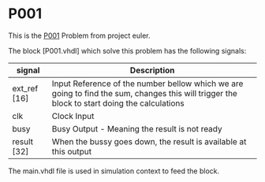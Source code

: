 # P001 

This is the [P001](https://projecteuler.net/problem=1) Problem from project euler.

The block [P001.vhdl] which solve this problem has the following signals:

| signal  | Description |
| ------------- | ------------- |
| ext_ref [16]  | Input Reference of the number bellow which we are going to find the sum, changes this will trigger the block to start doing the calculations  |
| clk  | Clock Input  |
| busy  | Busy Output - Meaning the result is not ready |
| result [32]  | When the bussy goes down, the result is available at this output |

The main.vhdl file is used in simulation context to feed the block.
